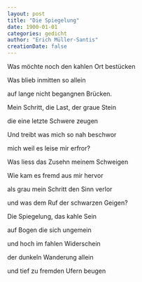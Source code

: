```yaml
---
layout: post
title: "Die Spiegelung"
date: 1900-01-01
categories: gedicht
author: "Erich Müller-Santis"
creationDate: false
---
```


Was möchte noch den kahlen Ort bestücken

Was blieb inmitten so allein

auf lange nicht begangnen Brücken.

Mein Schritt, die Last, der graue Stein

die eine letzte Schwere zeugen

Und treibt was mich so nah beschwor

mich weil es leise mir erfror?

Was liess das Zusehn meinem Schweigen

Wie kam es fremd aus mir hervor

als grau mein Schritt den Sinn verlor

und was dem Ruf der schwarzen Geigen?

Die Spiegelung, das kahle Sein

auf Bogen die sich ungemein

und hoch im fahlen Widerschein

der dunkeln Wanderung allein

und tief zu fremden Ufern beugen

